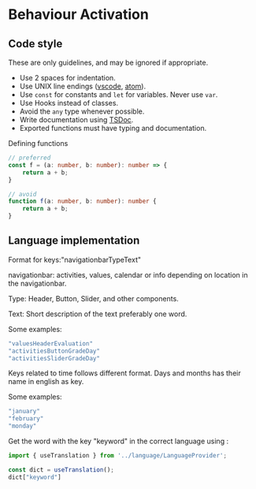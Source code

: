# Behaviour Activation

## Code style

These are only guidelines, and may be ignored if appropriate.

* Use 2 spaces for indentation.
* Use UNIX line endings ([vscode](https://stackoverflow.com/a/48694365),
  [atom](https://stackoverflow.com/a/48686409)).
* Use `const` for constants and `let` for variables. Never use `var`.
* Use Hooks instead of classes.
* Avoid the `any` type whenever possible.
* Write documentation using [TSDoc](https://tsdoc.org/).
* Exported functions must have typing and documentation.

Defining functions

```TypeScript
// preferred
const f = (a: number, b: number): number => {
    return a + b;
}

// avoid
function f(a: number, b: number): number {
    return a + b;
}
```
## Language implementation
Format for keys:"navigationbarTypeText"

navigationbar: activities, values, calendar or info depending on location in the navigationbar.

Type: Header, Button, Slider, and other components.

Text: Short description of the text preferably one word.

Some examples:
```Typescript
"valuesHeaderEvaluation"
"activitiesButtonGradeDay"
"activitiesSliderGradeDay"
```
Keys related to time follows different format. Days and months has their name in english as key.

Some examples:
```Typescript
"january"
"february"
"monday"
```
Get the word with the key "keyword" in the correct language using :
```Typescript
import { useTranslation } from '../language/LanguageProvider';

const dict = useTranslation();
dict["keyword"]
```
